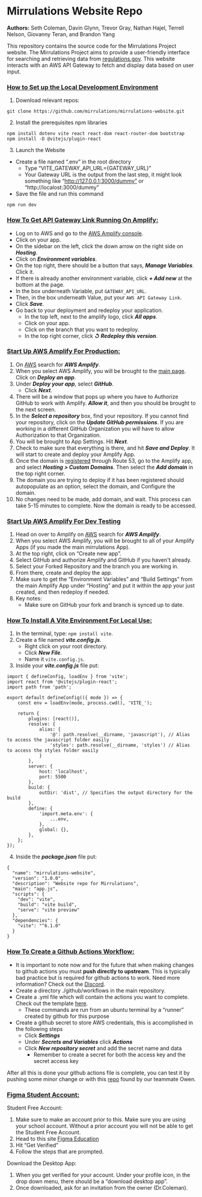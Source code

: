 # Mirrulations Website Repo
**Authors:** Seth Coleman, Davin Glynn, Trevor Gray, Nathan Hajel, Terrell Nelson, Giovanny Teran, and Brandon Yang

This repository contains the source code for the Mirrulations Project website. The Mirrulations Project aims to provide a user-friendly interface for searching and retrieving data from [regulations.gov](https://www.regulations.gov/). This website interacts with an AWS API Gateway to fetch and display data based on user input.

### <ins>**How to Set up the Local Development Environment**<ins>
1. Download relevant repos:
```
git clone https://github.com/mirrulations/mirrulations-website.git
```
2. Install the prerequisites npm libraries
```
npm install dotenv vite react react-dom react-router-dom bootstrap
npm install -D @vitejs/plugin-react
```
3. Launch the Website
- Create a file named “.env” in the root directory
    - Type “VITE_GATEWAY_API_URL={GATEWAY_URL}”
    - Your Gateway URL is the output from the last step, it might look something like “http://127.0.0.1:3000/dummy” or “http://localost:3000/dummy” 
- Save the file and run this command
```
npm run dev
```

### <ins>**How To Get API Gateway Link Running On Amplify:**<ins>
- Log on to AWS and go to the [AWS Amplify console](https://us-east-1.console.aws.amazon.com/amplify/apps).
- Click on your app.
- On the sidebar on the left, click the down arrow on the right side on _**Hosting**_.
- Click on _**Environment variables**_.
- On the top right, there should be a button that says, _**Manage Variables**_. Click it.
- If there is already another environment variable, click _**+ Add new**_ at the bottom at the page.
- In the box underneath Variable, put `GATEWAY_API_URL`.
- Then, in the box underneath Value, put your `AWS API Gateway Link`.
- Click _**Save**_.
- Go back to your deployment and redeploy your application.
    - In the top left, next to the amplify logo, click _**All apps**_.
    - Click on your app.
    - Click on the branch that you want to redeploy.
    - In the top right corner, click _**↺ Redeploy this version**_.

### <ins>**Start Up AWS Amplify For Production:**</ins>
1. On [AWS](https://us-east-1.console.aws.amazon.com/console/home?region=us-east-1#) search for _**AWS Amplify**_.
2. When you select AWS Amplify, you will be brought to the [main page](https://us-east-1.console.aws.amazon.com/amplify). Click on _**Deploy an app**_.
3. Under _**Deploy your app**_, select _**GitHub**_.
    - Click _**Next**_.
4. There will be a window that pops up where you have to Authorize GitHub to work with Amplify. _**Allow it**_, and then you should be brought to the next screen.
5. In the _**Select a repository**_ box, find your repository. If you cannot find your repository, click on the _**Update GitHub permissions**_. If you are working in a different GitHub Organization you will have to allow Authorization to that Organization.
6. You will be brought to App Settings. Hit _**Next**_.
7. Check to make sure that everything is there, and hit _**Save and Deploy**_. It will start to create and deploy your Amplify App.
8. Once the domain is [registered](https://docs.aws.amazon.com/Route53/latest/DeveloperGuide/registrar-tld-list.html) through Route 53, go to the Amplify app, and select _**Hosting > Custom Domains**_. Then select the _**Add domain**_ in the top right corner.
9. The domain you are trying to deploy if it has been registered should autopopulate as an option, select the domain, and Configure the domain.
10. No changes need to be made, add domain, and wait. This process can take 5-15 minutes to complete. Now the domain is ready to be accessed. 

### <ins>**Start Up AWS Amplify For Dev Testing**</ins>
1. Head on over to Amplify on [AWS](https://us-east-1.console.aws.amazon.com/console/home?region=us-east-1#) search for _**AWS Amplify**_.
2. When you select AWS Amplify, you will be brought to all of your Amplify Apps (if you made the main mirrulations App).
3. At the top right, click on “Create new app”.
4. Select GitHub and authorize Amplify and GitHub if you haven't already.
5. Select your Forked Repository and the branch you are working in.
6. From there, create and deploy the app. 
7. Make sure to get the “Environment Variables” and “Build Settings” from the main Amplify App under “Hosting” and put it within the app your just created, and then redeploy if needed.
8. Key notes: 
   - Make sure on GitHub your fork and branch is synced up to date.


### <ins>**How To Install A Vite Environment For Local Use:**</ins>
1. In the terminal, type: `npm install vite`.
2. Create a file named _**vite.config.js**_.
    - Right click on your root directory.
    - Click _**New File**_.
    - Name it `vite.config.js`.
3. Inside your _**vite.config.js**_ file put:
``` 
import { defineConfig, loadEnv } from 'vite';
import react from '@vitejs/plugin-react';
import path from 'path';

export default defineConfig(({ mode }) => {
    const env = loadEnv(mode, process.cwd(), 'VITE_');

    return {
        plugins: [react()],
        resolve: {
            alias: {
                '@': path.resolve(__dirname, 'javascript'), // Alias to access the javascript folder easily
                'styles': path.resolve(__dirname, 'styles') // Alias to access the styles folder easily
            }
        },
        server: {
            host: 'localhost',
            port: 5500
        },
        build: {
            outDir: 'dist', // Specifies the output directory for the build
        },
        define: {
            'import.meta.env': {
                ...env,
            },
            global: {},
        },
    };
});

```
4. Inside the _**package.json**_ file put:
```
{
  "name": "mirrulations-website",
  "version": "1.0.0",
  "description": "Website repo for Mirrulations",
  "main": "app.js",
  "scripts": {
    "dev": "vite",
    "build": "vite build",
    "serve": "vite preview"
  },
  "dependencies": {
    "vite": "^6.1.0"
  }
}
```


### <ins>How To Create a Github Actions Workflow:</ins>

- It is important to note now and for the future that when making changes to github actions you must **push directly to upstream**.  This is typically bad practice but is required for github actions to work.  Need more information? Check out the  [Discord](https://discord.com/channels/1332506599020822620/1333536321515290646/1336078961943380030).
- Create a directory ./github/workflows in the main repository. 
- Create a .yml file which will contain the actions you want to complete.  Check out the template [here](https://github.com/mirrulations/CIWebTest/blob/main/.github/workflows/github-actions-demo.yml).
    - These commands are run from an ubuntu terminal by a “runner” created by github for this purpose
- Create a github secret to store AWS credentials, this is accomplished in the following steps
    - Click _**Settings**_
    - Under _**Secrets and Variables**_ click _**Actions**_
    - Click _**New repository secret**_ and add the secret name and data
        - Remember to create a secret for both the access key and the secret access key

After all this is done your github actions file is complete, you can test it by pushing some minor change or with this [repo](https://github.com/nektos/act) found by our teammate Owen.

### <ins>Figma Student Account:</ins>
Student Free Account:
1. Make sure to make an account prior to this. Make sure you are using your school account. Without a prior account you will not be able to get the Student Free Account. 
2. Head to this site [Figma Education](https://www.figma.com/education/higher-education/)
3. Hit “Get Verified” 
4. Follow the steps that are prompted. 

Download the Desktop App:
1. When you get verified for your account. Under your profile icon, in the drop down menu, there should be a “download desktop app”.
2. Once downloaded, ask for an invitation from the owner (Dr.Coleman).

